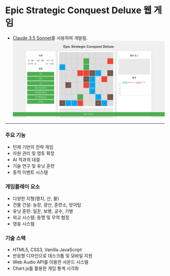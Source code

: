 # Epic Strategic Conquest Deluxe 웹 게임
- [Claude 3.5 Sonnet](https://www.anthropic.com/news/claude-3-5-sonnet)를 사용하여 개발됨.
![게임 스크린샷](example.png)
-------
### 주요 기능
- 턴제 기반의 전략 게임
- 자원 관리 및 영토 확장
- AI 적과의 대결
- 기술 연구 및 유닛 훈련
- 동적 이벤트 시스템

### 게임플레이 요소
- 다양한 지형(평지, 산, 물)
- 건물 건설: 농장, 광산, 훈련소, 방어탑
- 유닛 훈련: 일꾼, 보병, 궁수, 기병
- 외교 시스템: 동맹 및 무역 협정
- 영웅 시스템

### 기술 스택
- HTML5, CSS3, Vanilla JavaScript
- 반응형 디자인으로 데스크톱 및 모바일 지원
- Web Audio API를 이용한 사운드 시스템
- Chart.js를 활용한 게임 통계 시각화